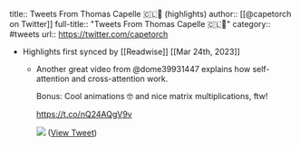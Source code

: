 title:: Tweets From Thomas Capelle 🇨🇱🌳 (highlights)
author:: [[@capetorch on Twitter]]
full-title:: "Tweets From Thomas Capelle 🇨🇱🌳"
category:: #tweets
url:: https://twitter.com/capetorch

- Highlights first synced by [[Readwise]] [[Mar 24th, 2023]]
	- Another great video from @dome39931447 explains how self-attention and cross-attention work.
	  
	  Bonus: Cool animations 🤓 and nice matrix multiplications, ftw!
	  
	  https://t.co/nQ24AQgV9v 
	  
	  ![](https://pbs.twimg.com/media/FruCDcdWAAIuFV8.jpg) ([View Tweet](https://twitter.com/capetorch/status/1638046136433819648))